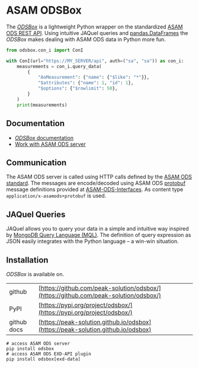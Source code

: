 # ASAM ODSBox

The [*ODSBox*](https://peak-solution.github.io/odsbox) is a lightweight Python wrapper on the standardized [ASAM ODS REST API](https://www.asam.net/standards/detail/ods/wiki/).
Using intuitive JAQuel queries and [pandas.DataFrames](https://pandas.pydata.org/) the *ODSBox* makes dealing with ASAM ODS
data in Python more fun.

``` python
from odsbox.con_i import ConI

with ConI(url="https://MY_SERVER/api", auth=("sa", "sa")) as con_i:
    measurements = con_i.query_data(
        {
            "AoMeasurement": {"name": {"$like": "*"}},
            "$attributes": {"name": 1, "id": 1},
            "$options": {"$rowlimit": 50},
        }
    )
    print(measurements)
```

## Documentation

* [*ODSBox* documentation](https://peak-solution.github.io/odsbox)
* [Work with ASAM ODS server](https://peak-solution.github.io/data_management_learning_path/ods/query-asam-server.html)

## Communication

The ASAM ODS server is called using HTTP calls defined by the [ASAM ODS standard](https://www.asam.net/standards/detail/ods/wiki/#TechnicalContent).
The messages are encode/decoded using ASAM ODS [protobuf](https://protobuf.dev/programming-guides/proto3/) message definitions provided at
[ASAM-ODS-Interfaces](https://github.com/asam-ev/ASAM-ODS-Interfaces). As content type `application/x-asamods+protobuf` is used.

## JAQuel Queries

JAQuel allows you to query your data in a simple and intuitive way inspired
by [MongoDB Query Language (MQL)](https://www.mongodb.com/docs/manual/tutorial/query-documents/).
The definition of query expression as JSON easily integrates with the Python language – a win-win situation.

## Installation

*ODSBox* is available on.

|               |                                                                                      |
| :------------ | :----------------------------------------------------------------------------------- |
| github        | [https://github.com/peak-solution/odsbox/](https://github.com/peak-solution/odsbox/) |
| PyPI          | [https://pypi.org/project/odsbox/](https://pypi.org/project/odsbox/)                 |
| github docs   | [https://peak-solution.github.io/odsbox](https://peak-solution.github.io/odsbox)     |


```shell
# access ASAM ODS server
pip install odsbox
# access ASAM ODS EXD-API plugin
pip install odsbox[exd-data]
```
